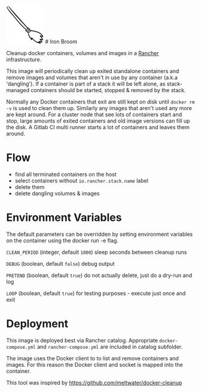 <img src="https://github.com/fjakop/iron-broom/blob/master/rancher/catalog/templates/iron-broom/catalogIcon-iron-broom.png" width="100">
# Iron Broom

Cleanup docker containers, volumes and images in a [Rancher](http://rancher.com/) infrastructure.

This image will periodically clean up exited standalone containers and remove images and volumes that aren't in use by any container (a.k.a 'dangling'). If a container is part of a stack it will be left alone, as stack-managed containers should be started, stopped & removed by the stack.

Normally any Docker containers that exit are still kept on disk until `docker rm -v` is used to clean them up. Similarly any images that aren't used any more are kept around. For a cluster node that see lots of containers start and stop, large amounts of exited containers and old image versions can fill up the disk. A Gitlab CI multi runner starts a lot of containers and leaves them around.

# Flow

* find all terminated containers on the host
* select containers without `io.rancher.stack.name` label
* delete them
* delete dangling volumes & images

# Environment Variables

The default parameters can be overridden by setting environment variables on the container using the docker run -e flag.

`CLEAN_PERIOD` (integer, default `1800`) sleep seconds between cleanup runs

`DEBUG` (boolean, default `false`) debug output

`PRETEND` (boolean, default `true`) do not actually delete, just do a dry-run and log

`LOOP` (boolean, default `true`) for testing purposes - execute just once and exit

# Deployment

This image is deployed best via Rancher catalog. Appropriate `docker-compose.yml` and `rancher-compose.yml` are included in catalog subfolder.

The image uses the Docker client to to list and remove containers and images. For this reason the Docker client and socket is mapped into the container.



This tool was inspired by https://github.com/meltwater/docker-cleanup
